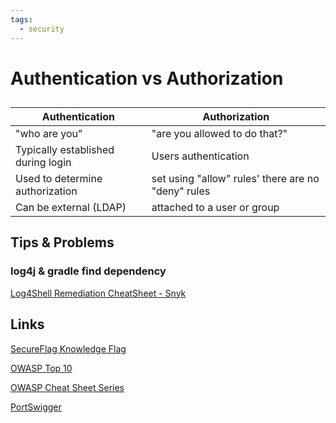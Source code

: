 ```yaml
---
tags:
  - security
---
```


# Authentication vs Authorization

## 

| Authentication | Authorization |
| ------- | --- |
| "who are you" | "are you allowed to do that?" |
| Typically established during login| Users authentication |
| Used to determine authorization| set using "allow" rules' there are no "deny" rules |
| Can be external (LDAP) | attached to a user or group |

## Tips & Problems

### log4j & gradle find dependency

[Log4Shell Remediation CheatSheet - Snyk](https://snyk.io/wp-content/uploads/cheat-sheet-log4shell-remediation-v6.pdf)


## Links

[SecureFlag Knowledge Flag](https://knowledge-base.secureflag.com/)

[OWASP Top 10](https://owasp.org/Top10/)

[OWASP Cheat Sheet Series](https://cheatsheetseries.owasp.org/)

[PortSwigger](https://portswigger.net/web-security/all-topics)

